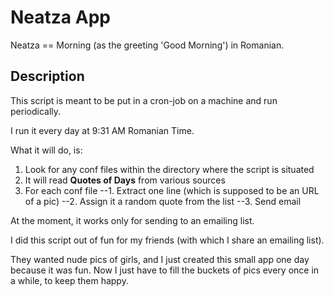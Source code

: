 Neatza App
==========

Neatza == Morning (as the greeting 'Good Morning') in Romanian.

Description
-----------
This script is meant to be put in a cron-job on a machine and run periodically.

I run it every day at 9:31 AM Romanian Time.

What it will do, is:

1. Look for any conf files within the directory where the script is situated
2. It will read **Quotes of Days** from various sources
3. For each conf file
--1. Extract one line (which is supposed to be an URL of a pic) 
--2. Assign it a random quote from the list
--3. Send email

At the moment, it works only for sending to an emailing list.

I did this script out of fun for my friends (with which I share an emailing list).

They wanted nude pics of girls, and I just created this small app one day because it was fun.
Now I just have to fill the buckets of pics every once in a while, to keep them happy.

